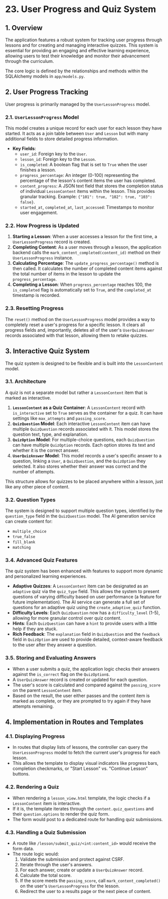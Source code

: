 # 23. User Progress and Quiz System

## 1. Overview

The application features a robust system for tracking user progress through lessons and for creating and managing interactive quizzes. This system is essential for providing an engaging and effective learning experience, allowing users to test their knowledge and monitor their advancement through the curriculum.

The core logic is defined by the relationships and methods within the SQLAlchemy models in `app/models.py`.

## 2. User Progress Tracking

User progress is primarily managed by the `UserLessonProgress` model.

### 2.1. `UserLessonProgress` Model

This model creates a unique record for each user for each lesson they have started. It acts as a join table between `User` and `Lesson` but with many additional fields to store detailed progress information.

-   **Key Fields**:
    -   `user_id`: Foreign key to the `User`.
    -   `lesson_id`: Foreign key to the `Lesson`.
    -   `is_completed`: A boolean flag that is set to `True` when the user finishes a lesson.
    -   `progress_percentage`: An integer (0-100) representing the percentage of the lesson's content items the user has completed.
    -   `content_progress`: A JSON text field that stores the completion status of individual `LessonContent` items within the lesson. This provides granular tracking. Example: `{"101": true, "102": true, "103": false}`.
    -   `started_at`, `completed_at`, `last_accessed`: Timestamps to monitor user engagement.

### 2.2. How Progress is Updated

1.  **Starting a Lesson**: When a user accesses a lesson for the first time, a `UserLessonProgress` record is created.
2.  **Completing Content**: As a user moves through a lesson, the application backend calls the `mark_content_completed(content_id)` method on their `UserLessonProgress` instance.
3.  **Calculating Percentage**: The `update_progress_percentage()` method is then called. It calculates the number of completed content items against the total number of items in the lesson to update the `progress_percentage`.
4.  **Completing a Lesson**: When `progress_percentage` reaches 100, the `is_completed` flag is automatically set to `True`, and the `completed_at` timestamp is recorded.

### 2.3. Resetting Progress

The `reset()` method on the `UserLessonProgress` model provides a way to completely reset a user's progress for a specific lesson. It clears all progress fields and, importantly, deletes all of the user's `UserQuizAnswer` records associated with that lesson, allowing them to retake quizzes.

## 3. Interactive Quiz System

The quiz system is designed to be flexible and is built into the `LessonContent` model.

### 3.1. Architecture

A quiz is not a separate model but rather a `LessonContent` item that is marked as interactive.

1.  **`LessonContent` as a Quiz Container**: A `LessonContent` record with `is_interactive` set to `True` serves as the container for a quiz. It can have settings like `max_attempts` and `passing_score`.
2.  **`QuizQuestion` Model**: Each interactive `LessonContent` item can have multiple `QuizQuestion` records associated with it. This model stores the question text, type, and explanation.
3.  **`QuizOption` Model**: For multiple-choice questions, each `QuizQuestion` can have multiple `QuizOption` records. Each option stores its text and whether it is the correct answer.
4.  **`UserQuizAnswer` Model**: This model records a user's specific answer to a question, linking a `User`, a `QuizQuestion`, and the `QuizOption` they selected. It also stores whether their answer was correct and the number of attempts.

This structure allows for quizzes to be placed anywhere within a lesson, just like any other piece of content.

### 3.2. Question Types

The system is designed to support multiple question types, identified by the `question_type` field in the `QuizQuestion` model. The AI generation service can create content for:
-   `multiple_choice`
-   `true_false`
-   `fill_blank`
-   `matching`

### 3.4. Advanced Quiz Features

The quiz system has been enhanced with features to support more dynamic and personalized learning experiences.

-   **Adaptive Quizzes**: A `LessonContent` item can be designated as an `adaptive` quiz via the `quiz_type` field. This allows the system to present questions of varying difficulty based on user performance (a feature for future implementation). The AI service can generate a full set of questions for an adaptive quiz using the `create_adaptive_quiz` function.
-   **Difficulty Levels**: Each `QuizQuestion` now has a `difficulty_level` (1-5), allowing for more granular control over quiz content.
-   **Hints**: Each `QuizQuestion` can have a `hint` to provide users with a little help if they are stuck.
-   **Rich Feedback**: The `explanation` field in `QuizQuestion` and the `feedback` field in `QuizOption` are used to provide detailed, context-aware feedback to the user after they answer a question.

### 3.5. Storing and Evaluating Answers

-   When a user submits a quiz, the application logic checks their answers against the `is_correct` flag on the `QuizOption`s.
-   A `UserQuizAnswer` record is created or updated for each question.
-   The user's score is calculated and compared against the `passing_score` on the parent `LessonContent` item.
-   Based on the result, the user either passes and the content item is marked as complete, or they are prompted to try again if they have attempts remaining.

## 4. Implementation in Routes and Templates

### 4.1. Displaying Progress

-   In routes that display lists of lessons, the controller can query the `UserLessonProgress` model to fetch the current user's progress for each lesson.
-   This allows the template to display visual indicators like progress bars, completion checkmarks, or "Start Lesson" vs. "Continue Lesson" buttons.

### 4.2. Rendering a Quiz

-   When rendering a `lesson_view.html` template, the logic checks if a `LessonContent` item is interactive.
-   If it is, the template iterates through the `content.quiz_questions` and their `question.options` to render the quiz form.
-   The form would post to a dedicated route for handling quiz submissions.

### 4.3. Handling a Quiz Submission

-   A route like `/lesson/submit_quiz/<int:content_id>` would receive the form data.
-   The route logic would:
    1.  Validate the submission and protect against CSRF.
    2.  Iterate through the user's answers.
    3.  For each answer, create or update a `UserQuizAnswer` record.
    4.  Calculate the total score.
    5.  If the score meets the `passing_score`, call `mark_content_completed()` on the user's `UserLessonProgress` for the lesson.
    6.  Redirect the user to a results page or the next piece of content.
